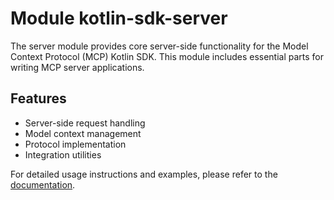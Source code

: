 # Module kotlin-sdk-server

The server module provides core server-side functionality for the Model Context Protocol (MCP) Kotlin SDK.
This module includes essential parts for writing MCP server applications.

## Features

* Server-side request handling
* Model context management
* Protocol implementation
* Integration utilities

For detailed usage instructions and examples, please refer to
the [documentation](https://github.com/modelcontextprotocol/kotlin-sdk).
